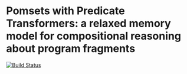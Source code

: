 # Pomsets with Predicate Transformers: a relaxed memory model for compositional reasoning about program fragments

[![Build Status](https://travis-ci.com/chicago-relaxed-memory/seqcomp.svg?branch=master)](https://travis-ci.com/chicago-relaxed-memory/seqcomp)


